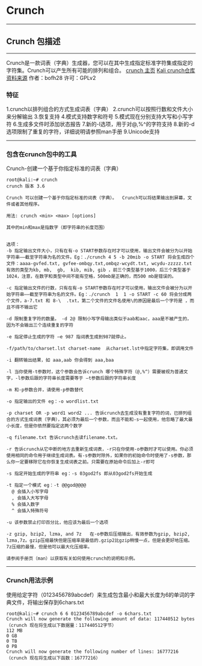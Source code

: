 # Crunch
************
## Crunch 包描述
************
Crunch是一款词表（字典）生成器，您可以在其中生成指定标准字符集或指定的字符集。Crunch可以产生所有可能的排列和组合。
[crunch 主页](https://sourceforge.net/projects/crunch-wordlist/)
[Kali crunch仓库](https://git.kali.org/gitweb/?p=packages/crunch.git;a=summary)
[资料来源](https：//sourceforge.net/projects/crunch-wordlist//)
作者：bofh28
许可：GPLv2
### 特征
1.crunch以排列组合的方式生成词表（字典）
2.crunch可以按照行数和文件大小来分解输出
3.恢复支持
4.模式支持数字和符号
5.模式现在分别支持大写和小写字符
6.生成多文件时添加状态报告
7.新的-l选项，用于对@,%^的字符支持
8.新的-d选项限制了重复的字符，详细说明请参照man手册
9.Unicode支持
************
### 包含在crunch包中的工具
Crunch-创建一个基于你指定标准的词表（字典）

```
root@kali:~# crunch
crunch 版本 3.6
      
Crunch 可以创建一个基于你指定标准的词表（字典）。  Crunch可以将结果输出到屏幕，文件或者其他程序。
      
用法: crunch <min> <max> [options]
      
其中的min和max是指数字（即字符串的长度范围）
      
      
选项：
-b 指定输出文件大小，只有在有-o START参数存在时才可以使用，输出文件会被分为以开始字符串——截至字符串为名的文件。Eg：./crunch 4 5 -b 20mib -o START 将会生成四个文件：aaaa-gvfed.txt, gvfee-ombqy.txt,ombqz-wcydt.txt, wcydu-zzzzz.txt 有效的类型为kb, mb,  gb,  kib, mib, gib ，前三个类型基于1000，后三个类型基于1024，注意，在数字和类型中间不能有空格，500mb是正确的，而500 mb是错误的。

-c 指定输出文件的行数，只有在有-o START参数存在时才可以使用，输出文件会被分为以开始字符串——截至字符串为名的文件。Eg：./crunch  1  1 -o START -c 60 将会分成两个文件，a-7.txt 和 8-\  .txt，第二个文件的文件名使用\的原因是最后一个字符是 ，而且不得不输出它

-d 限制重复字符的数量。 -d 2@ 限制小写字母输出类似于aab和aac，aaa是不被产生的，因为不会输出三个连续重复的字符

-e 指定停止生成的字符 –e 987 指词表生成到987就停止。

-f/path/to/charset.lst charset-name  从charset.lst中指定字符集，即调用文件

-i 翻转输出结果，如 aaa,aab 你会得到 aaa,baa

-l 当你使用-t参数时，这个参数会告诉crunch 哪个特殊字符（@,%^）需要被视为普通文字，-l参数后跟的字符串长度需要等于 –t参数后跟的字符串长度

-m 和-p参数合并，请使用-p参数替代

-o 指定输出的文件 eg：-o wordlist.txt

-p charset OR -p word1 word2 ... 告诉crunch去生成没有重复字符的词，已排列组合的方式生成词表（字典），其必须为最后一个参数，而且不能和-s一起使用，他忽略了最大最小长度，但是你依然要指定这两个数字

-q filename.txt 告诉crunch去读filename.txt。

-r 告诉crunch从它中断的地方去重新生成词表，-r只在你使用-o参数时才可以使用。你必须使用相同的命令用于继续生成词表。有-s参数时除外，如果你的初始命令时使用了-s参数，那么你一定要移除它在你恢复生成词表之前。只需要在原始命令后加上-r即可

-s 指定开始生成的字符串 eg：-s 03god2fs 即从03god2fs开始生成

-t 指定一个模式 eg：-t @@god@@@@
  @ 会插入小写字母
  , 会插入大写字母
  % 会插入数字
  ^ 会插入特殊符号

-u 该参数禁止打印百分比，他应该为最后一个选项

-z gzip, bzip2, lzma, and 7z   在-o参数后压缩输出，有效参数为gzip, bzip2, lzma,7z。gzip压缩最快但是压缩率是最低的.gzip2比gzip稍慢一点，但是会更好地压缩。7z压缩的最慢，但是他可以最大化压缩率。

请参阅手册页（man）以获取有关如何使用crunch的说明和示例。
```

**********
### Crunch用法示例
使用给定字符（0123456789abcdef）来生成包含最小和最大长度为6的单词的字典文件，将输出保存到6chars.txt
```
root@kali:~# crunch 6 6 0123456789abcdef -o 6chars.txt
Crunch will now generate the following amount of data: 117440512 bytes
（crunch 现在将生成以下数据量：117440512字节）
112 MB
0 GB
0 TB
0 PB
Crunch will now generate the following number of lines: 16777216
（crunch 现在将生成以下函数：16777216）

```

